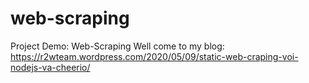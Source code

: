 # web-scraping

Project Demo: Web-Scraping
Well come to my blog: https://r2wteam.wordpress.com/2020/05/09/static-web-craping-voi-nodejs-va-cheerio/
